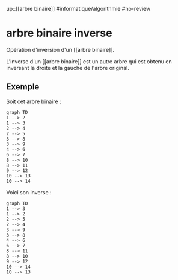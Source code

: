 up::[[arbre binaire]]
#informatique/algorithmie #no-review 
# arbre binaire inverse
Opération d'inversion d'un [[arbre binaire]].

L'inverse d'un [[arbre binaire]] est un autre arbre qui est obtenu en inversant la droite et la gauche de l'arbre original.

## Exemple
Soit cet arbre binaire :
```mermaid
graph TD
1 --> 2
1 --> 3
2 --> 4
2 --> 5
3 --> 8
3 --> 9
4 --> 6
6 --> 7
8 --> 10
8 --> 11
9 --> 12
10 --> 13
10 --> 14
```

Voici son inverse :
```mermaid
graph TD
1 --> 3
1 --> 2
2 --> 5
2 --> 4
3 --> 9
3 --> 8
4 --> 6
6 --> 7
8 --> 11
8 --> 10
9 --> 12
10 --> 14
10 --> 13
```

